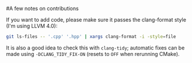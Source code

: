 #A few notes on contributions

If you want to add code, please make sure it passes the clang-format style (I'm using LLVM 4.0):

```bash
git ls-files -- '.cpp' '.hpp' | xargs clang-format -i -style=file
```

It is also a good idea to check this with `clang-tidy`; automatic fixes can be made using `-DCLANG_TIDY_FIX-ON` (resets to `OFF` when rerunning CMake).
